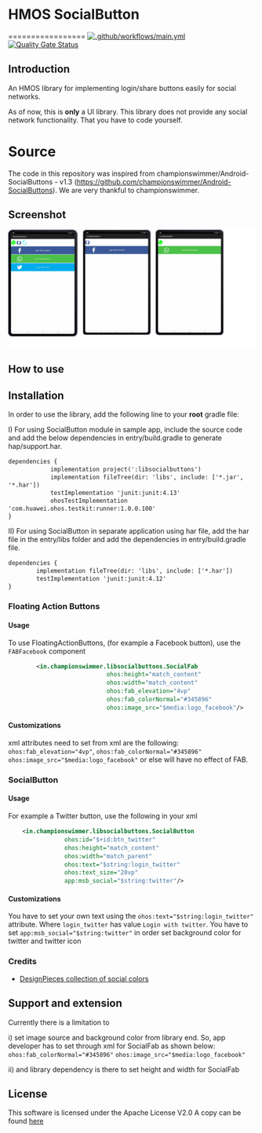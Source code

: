 # HMOS SocialButton
=================
[![.github/workflows/main.yml](https://github.com/applibgroup/HMOS-SocialButtons/actions/workflows/main.yml/badge.svg)](https://github.com/applibgroup/HMOS-SocialButtons/actions/workflows/main.yml)
[![Quality Gate Status](https://sonarcloud.io/api/project_badges/measure?project=applibgroup_HMOS-SocialButtons&metric=alert_status)](https://sonarcloud.io/dashboard?id=applibgroup_HMOS-SocialButtons)

Introduction
------------
An HMOS library for implementing login/share buttons easily for social networks.

As of now, this is **only** a UI library. This library does not provide any social network
functionality. That you have to code yourself.

# Source

The code in this repository was inspired from  championswimmer/Android-SocialButtons - v1.3 (https://github.com/championswimmer/Android-SocialButtons). We are very thankful to championswimmer.

Screenshot
----------
![screenshot](screenshot/screen.png)

## How to use

## Installation
In order to use the library, add the following line to your **root** gradle file:

I) For using SocialButton module in sample app, include the source code and add the below dependencies in entry/build.gradle to generate hap/support.har.
```
dependencies {
            implementation project(':libsocialbuttons')
            implementation fileTree(dir: 'libs', include: ['*.jar', '*.har'])
            testImplementation 'junit:junit:4.13'
            ohosTestImplementation 'com.huawei.ohos.testkit:runner:1.0.0.100'
}
```
II) For using SocialButton in separate application using har file, add the har file in the entry/libs folder and add the dependencies in entry/build.gradle file.
```
dependencies {
        implementation fileTree(dir: 'libs', include: ['*.har'])
        testImplementation 'junit:junit:4.12'
}
```
### Floating Action Buttons
#### Usage
To use FloatingActionButtons, (for example a Facebook button), use the `FABFacebook` component

```xml
        <in.championswimmer.libsocialbuttons.SocialFab
                            ohos:height="match_content"
                            ohos:width="match_content"
                            ohos:fab_elevation="4vp"
                            ohos:fab_colorNormal="#345896"
                            ohos:image_src="$media:logo_facebook"/>

```

#### Customizations
xml attributes need to set from xml are the following:
`ohos:fab_elevation="4vp"`,
`ohos:fab_colorNormal="#345896"`
`ohos:image_src="$media:logo_facebook"`
 or else will have no effect of FAB. 

### SocialButton
#### Usage
For example a Twitter button, use the following in your xml   
```xml
    <in.championswimmer.libsocialbuttons.SocialButton
                ohos:id="$+id:btn_twitter"
                ohos:height="match_content"
                ohos:width="match_parent"
                ohos:text="$string:login_twitter"
                ohos:text_size="20vp"
                app:msb_social="$string:twitter"/>
```

#### Customizations
You have to set your own text using the `ohos:text="$string:login_twitter"` attribute. Where `login_twitter` has value `Login with twitter`.
You have to set `app:msb_social="$string:twitter"` in order set background color for twitter and twitter icon 


### Credits 
* [DesignPieces collection of social colors](http://designpieces.com/2012/12/social-media-colours-hex-and-rgb/)

Support and extension
---------------------

Currently there is a limitation to

i) set image source and background color from library end. So, app developer has to set through xml for SocialFab as shown below:
`ohos:fab_colorNormal="#345896"`
`ohos:image_src="$media:logo_facebook"`

ii) and library dependency is there to set height and width for SocialFab


## License 
This software is licensed under the Apache License V2.0
A copy can be found [here](./LICENSE.md)
